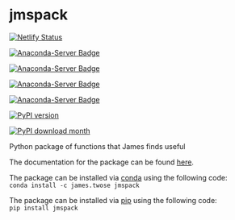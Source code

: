 # jmspack

[![Netlify Status](https://api.netlify.com/api/v1/badges/4de4fdcb-e2f0-4178-8f3f-cff4ecbeea3d/deploy-status)](https://app.netlify.com/sites/romantic-franklin-818651/deploys)

[![Anaconda-Server Badge](https://anaconda.org/james.twose/jmspack/badges/version.svg)](https://anaconda.org/james.twose/jmspack)

[![Anaconda-Server Badge](https://anaconda.org/james.twose/jmspack/badges/platforms.svg)](https://anaconda.org/james.twose/jmspack)

[![Anaconda-Server Badge](https://anaconda.org/james.twose/jmspack/badges/latest_release_relative_date.svg)](https://anaconda.org/james.twose/jmspack)

[![Anaconda-Server Badge](https://anaconda.org/james.twose/jmspack/badges/downloads.svg)](https://anaconda.org/james.twose/jmspack)

[![PyPI version](https://badge.fury.io/py/jmspack.svg)](https://badge.fury.io/py/jmspack)

[![PyPI download month](https://img.shields.io/pypi/dm/jmspack.svg)](https://pypi.python.org/pypi/jmspack/)

Python package of functions that James finds useful

The documentation for the package can be found [here](https://docs.jms.rocks).

The package can be installed via [conda](https://anaconda.org/james.twose/jmspack) using the following code: <br>
`conda install -c james.twose jmspack`

The package can be installed via [pip](https://pypi.org/project/jmspack/) using the following code: <br>
`pip install jmspack`

